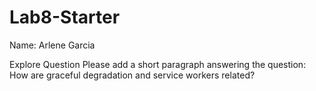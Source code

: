 # Lab8-Starter
Name: Arlene Garcia

Explore Question
Please add a short paragraph answering the question: How are graceful degradation and service workers related? 
